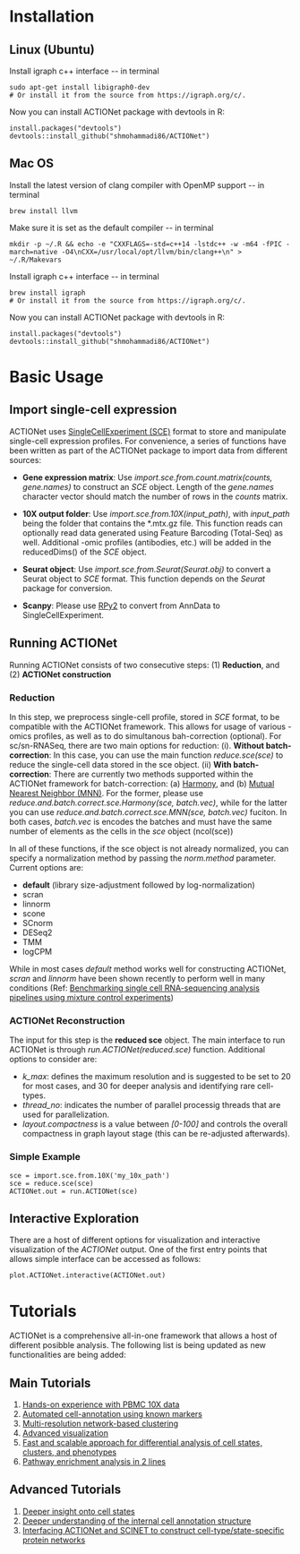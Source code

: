
# Installation 

## Linux (Ubuntu)

Install igraph c++ interface -- in terminal

```{bash}
sudo apt-get install libigraph0-dev
# Or install it from the source from https://igraph.org/c/.
```

Now you can install ACTIONet package with devtools in R:

```{r}
install.packages("devtools")
devtools::install_github("shmohammadi86/ACTIONet")
```

## Mac OS

Install the latest version of clang compiler with OpenMP support -- in terminal

```{bash}
brew install llvm
```

Make sure it is set as the default compiler -- in terminal
```{bash}
mkdir -p ~/.R && echo -e "CXXFLAGS=-std=c++14 -lstdc++ -w -m64 -fPIC -march=native -O4\nCXX=/usr/local/opt/llvm/bin/clang++\n" > ~/.R/Makevars
```

Install igraph c++ interface -- in terminal

```{bash}
brew install igraph
# Or install it from the source from https://igraph.org/c/.
```

Now you can install ACTIONet package with devtools in R:

```{r}
install.packages("devtools")
devtools::install_github("shmohammadi86/ACTIONet")
```

# Basic Usage
## Import single-cell expression
ACTIONet uses [SingleCellExperiment (SCE)](https://www.bioconductor.org/packages/release/bioc/vignettes/SingleCellExperiment/inst/doc/intro.html) format to store and manipulate single-cell expression profiles. For convenience, a series of functions have been written as part of the ACTIONet package to import data from different sources:

* **Gene expression matrix**: Use *import.sce.from.count.matrix(counts, gene.names)* to construct an *SCE* object. Length of the *gene.names* character vector should match the number of rows in the *counts* matrix.

* **10X output folder**: Use *import.sce.from.10X(input_path)*, with *input_path* being the folder that contains the *.mtx.gz file. This function reads can optionally read data generated using Feature Barcoding (Total-Seq) as well. Additional -omic profiles (antibodies, etc.) will be added in the reducedDims() of the *SCE* object.

* **Seurat object**: Use *import.sce.from.Seurat(Seurat.obj)* to convert a Seurat object to *SCE* format. This function depends on the *Seurat* package for conversion.

* **Scanpy**: Please use [RPy2](https://github.com/theislab/anndata2ri) to convert from AnnData to SingleCellExperiment.

## Running ACTIONet
Running ACTIONet consists of two consecutive steps: (1) **Reduction**, and (2) **ACTIONet construction**

### Reduction
In this step, we  preprocess single-cell profile, stored in *SCE* format, to be compatible with the ACTIONet framework. This allows for usage of various -omics profiles, as well as to do simultanous bah-correction (optional). For sc/sn-RNASeq, there are two main options for reduction:
	(i). **Without batch-correction**: In this case, you can use the main function *reduce.sce(sce)* to reduce the single-cell data stored in the sce object.
	(ii) **With batch-correction**: There are currently two methods supported within the ACTIONet framework for batch-correction: (a) [Harmony](https://github.com/immunogenomics/harmony), and (b) [Mutual Nearest Neighbor (MNN)](https://bioconductor.org/packages/release/bioc/html/batchelor.html). For the former, please use *reduce.and.batch.correct.sce.Harmony(sce, batch.vec)*, while for the latter you can use *reduce.and.batch.correct.sce.MNN(sce, batch.vec)* fuciton. In both cases, *batch.vec* is encodes the batches and must have the same number of elements as the cells in the *sce* object (ncol(sce))
	
In all of these functions, if the sce object is not already normalized, you can specify a normalization method by passing the *norm.method* parameter. Current options are:

* **default** (library size-adjustment followed by log-normalization)
* scran
* linnorm
* scone
* SCnorm
* DESeq2
* TMM
* logCPM

While in most cases *default* method works well for constructing ACTIONet, *scran* and *linnorm* have been shown recently to perform well in many conditions (Ref: [Benchmarking single cell RNA-sequencing analysis pipelines using mixture control experiments](https://www.nature.com/articles/s41592-019-0425-8))

### ACTIONet Reconstruction
The input for this step is the **reduced sce** object. The main interface to run ACTIONet is through *run.ACTIONet(reduced.sce)* function. Additional options to consider are:
- *k_max*: defines the maximum resolution and is suggested to be set to 20 for most cases, and 30 for deeper analysis and identifying rare cell-types.
- *thread_no*: indicates the number of parallel processig threads that are used for parallelization. 
- *layout.compactness* is a value between *[0-100]* and controls the overall compactness in graph layout stage (this can be re-adjusted afterwards).

### Simple Example
```{r}
sce = import.sce.from.10X('my_10x_path')
sce = reduce.sce(sce)
ACTIONet.out = run.ACTIONet(sce)
```
## Interactive Exploration
There are a host of different options for visualization and interactive visualization of the *ACTIONet* output. One of the first entry points that allows simple interface can be accessed as follows:

```{r}
plot.ACTIONet.interactive(ACTIONet.out)
```

# Tutorials
ACTIONet is a comprehensive all-in-one framework that allows a host of different posibble analysis. The following list is being updated as new functionalities are being added:

## Main Tutorials
1. [Hands-on experience with PBMC 10X data](http://compbio.mit.edu/ACTIONet/tutorials/Tutorial1_HandsOn.html)
2. [Automated cell-annotation using known markers](http://compbio.mit.edu/ACTIONet/tutorials/Tutorial2_CellAnnotation.html)
3. [Multi-resolution network-based clustering](http://compbio.mit.edu/ACTIONet/tutorials/Tutorial3_Clustering.html)
4. [Advanced visualization](http://compbio.mit.edu/ACTIONet/tutorials/Tutorial4_Visualization.html)
5. [Fast and scalable approach for differential analysis of cell states, clusters, and phenotypes](http://compbio.mit.edu/ACTIONet/tutorials/Tutorial5_Differential.html)
6. [Pathway enrichment analysis in 2 lines](http://compbio.mit.edu/ACTIONet/tutorials/Tutorial6_Enrichment.html)


## Advanced Tutorials
1. [Deeper insight onto cell states](http://compbio.mit.edu/ACTIONet/tutorials/AdvTutorial1_CellStates.html)
2. [Deeper understanding of the internal cell annotation structure](http://compbio.mit.edu/ACTIONet/tutorials/AdvTutorial2_AnnotStructure.html)
3. [Interfacing ACTIONet and SCINET to construct cell-type/state-specific protein networks](http://compbio.mit.edu/ACTIONet/tutorials/AdvTutorial3_SCINET.html)
